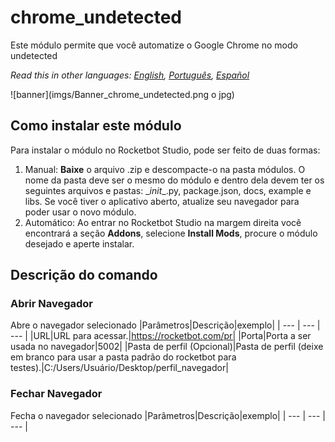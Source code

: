 # chrome_undetected
  
Este módulo permite que você automatize o Google Chrome no modo undetected  

*Read this in other languages: [English](Manual_chrome_undetected.md), [Português](Manual_chrome_undetected.pr.md), [Español](Manual_chrome_undetected.es.md)*
  
![banner](imgs/Banner_chrome_undetected.png o jpg)
## Como instalar este módulo
  
Para instalar o módulo no Rocketbot Studio, pode ser feito de duas formas:
1. Manual: __Baixe__ o arquivo .zip e descompacte-o na pasta módulos. O nome da pasta deve ser o mesmo do módulo e dentro dela devem ter os seguintes arquivos e pastas: \__init__.py, package.json, docs, example e libs. Se você tiver o aplicativo aberto, atualize seu navegador para poder usar o novo módulo.
2. Automático: Ao entrar no Rocketbot Studio na margem direita você encontrará a seção **Addons**, selecione **Install Mods**, procure o módulo desejado e aperte instalar.  


## Descrição do comando

### Abrir Navegador
  
Abre o navegador selecionado
|Parâmetros|Descrição|exemplo|
| --- | --- | --- |
|URL|URL para acessar.|https://rocketbot.com/pr|
|Porta|Porta a ser usada no navegador|5002|
|Pasta de perfil (Opcional)|Pasta de perfil (deixe em branco para usar a pasta padrão do rocketbot para testes).|C:/Users/Usuário/Desktop/perfil_navegador|

### Fechar Navegador
  
Fecha o navegador selecionado
|Parâmetros|Descrição|exemplo|
| --- | --- | --- |
